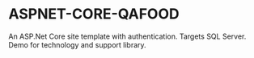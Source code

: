 # ASPNET-CORE-QAFOOD
An ASP.Net Core site template with authentication. Targets SQL Server. Demo for technology and support library.
